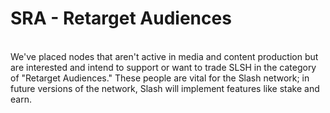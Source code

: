 # SRA - Retarget Audiences

\
We've placed nodes that aren't active in media and content production but are interested and intend to support or want to trade SLSH in the category of "Retarget Audiences." These people are vital for the Slash network; in future versions of the network, Slash will implement features like stake and earn.

